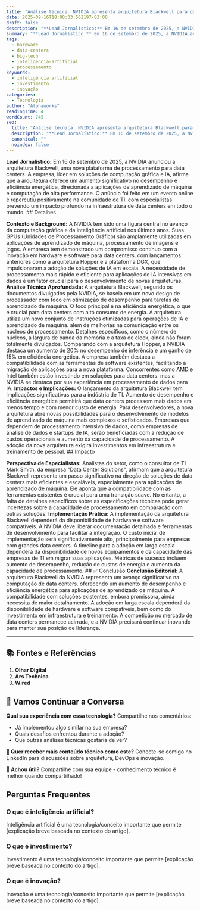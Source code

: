 ```yaml
---
title: "Análise técnica: NVIDIA apresenta arquitetura Blackwell para data centers"
date: 2025-09-16T18:00:33.562197-03:00
draft: false
description: "**Lead Jornalístico:** Em 16 de setembro de 2025, a NVIDIA anunciou a arquitetura Blackwell, uma nova plataforma de processamento para data centers. A empres..."
summary: "**Lead Jornalístico:** Em 16 de setembro de 2025, a NVIDIA anunciou a arquitetura Blackwell, uma nova plataforma de processamento para data centers. A empres..."
tags:
  - hardware
  - data-centers
  - big-tech
  - inteligencia-artificial
  - processamento
keywords:
  - inteligência artificial
  - investimento
  - inovação
categories:
  - Tecnologia
author: "Alphaworks"
readingTime: 4
wordCount: 745
seo:
  title: "Análise técnica: NVIDIA apresenta arquitetura Blackwell para data centers"
  description: "**Lead Jornalístico:** Em 16 de setembro de 2025, a NVIDIA anunciou a arquitetura Blackwell, uma nova plataforma de processamento para data centers. A empres..."
  canonical: ""
  noindex: false
---
```


**Lead Jornalístico:** Em 16 de setembro de 2025, a NVIDIA anunciou a arquitetura Blackwell, uma nova plataforma de processamento para data centers. A empresa, líder em soluções de computação gráfica e IA, afirma que a arquitetura oferece um aumento significativo no desempenho e eficiência energética, direcionada a aplicações de aprendizado de máquina e computação de alta performance. O anúncio foi feito em um evento online e repercutiu positivamente na comunidade de TI. com especialistas prevendo um impacto profundo na infraestrutura de data centers em todo o mundo. ## Detalhes

**Contexto e Background:** A NVIDIA tem sido uma figura central no avanço da computação gráfica e da inteligência artificial nos últimos anos. Suas GPUs (Unidades de Processamento Gráfico) são amplamente utilizadas em aplicações de aprendizado de máquina, processamento de imagens e jogos. A empresa tem demonstrado um compromisso contínuo com a inovação em hardware e software para data centers. com lançamentos anteriores como a arquitetura Hopper e a plataforma DGX, que impulsionaram a adoção de soluções de IA em escala. A necessidade de processamento mais rápido e eficiente para aplicações de IA intensivas em dados é um fator crucial para o desenvolvimento de novas arquiteturas. **Análise Técnica Aprofundada:** A arquitetura Blackwell, segundo os documentos divulgados pela NVIDIA, se baseia em um novo design de processador com foco em otimização de desempenho para tarefas de aprendizado de máquina. O foco principal é na eficiência energética, o que é crucial para data centers com alto consumo de energia. A arquitetura utiliza um novo conjunto de instruções otimizadas para operações de IA e aprendizado de máquina. além de melhorias na comunicação entre os núcleos de processamento. Detalhes específicos, como o número de núcleos, a largura de banda da memória e a taxa de clock, ainda não foram totalmente divulgados. Comparando com a arquitetura Hopper, a NVIDIA destaca um aumento de 20% no desempenho de inferência e um ganho de 15% em eficiência energética. A empresa também destaca a compatibilidade com as ferramentas de software existentes, facilitando a migração de aplicações para a nova plataforma. Concorrentes como AMD e Intel também estão investindo em soluções para data centers. mas a NVIDIA se destaca por sua experiência em processamento de dados para IA. **Impactos e Implicações:** O lançamento da arquitetura Blackwell tem implicações significativas para a indústria de TI. Aumento de desempenho e eficiência energética permitirá que data centers processem mais dados em menos tempo e com menor custo de energia. Para desenvolvedores, a nova arquitetura abre novas possibilidades para o desenvolvimento de modelos de aprendizado de máquina mais complexos e sofisticados. Empresas que dependem de processamento intensivo de dados, como empresas de análise de dados e startups de IA, serão beneficiadas com a redução de custos operacionais e aumento da capacidade de processamento. A adoção da nova arquitetura exigirá investimentos em infraestrutura e treinamento de pessoal. ## Impacto

**Perspectiva de Especialistas:** Analistas do setor, como o consultor de TI Mark Smith, da empresa "Data Center Solutions", afirmam que a arquitetura Blackwell representa um passo significativo na direção de soluções de data centers mais eficientes e escaláveis, especialmente para aplicações de aprendizado de máquina. Ele aponta que a compatibilidade com as ferramentas existentes é crucial para uma transição suave. No entanto, a falta de detalhes específicos sobre as especificações técnicas pode gerar incertezas sobre a capacidade de processamento em comparação com outras soluções. **Implementação Prática:** A implementação da arquitetura Blackwell dependerá da disponibilidade de hardware e software compatíveis. A NVIDIA deve liberar documentação detalhada e ferramentas de desenvolvimento para facilitar a integração. O custo inicial de implementação será significativamente alto, principalmente para empresas com grandes data centers. A timeline para a adoção em larga escala dependerá da disponibilidade de novos equipamentos e da capacidade das empresas de TI em migrar suas aplicações. Métricas de sucesso incluem aumento de desempenho, redução de custos de energia e aumento da capacidade de processamento. ## ✅ Conclusão **Conclusão Editorial:** A arquitetura Blackwell da NVIDIA representa um avanço significativo na computação de data centers. oferecendo um aumento de desempenho e eficiência energética para aplicações de aprendizado de máquina. A compatibilidade com soluções existentes, embora promissora, ainda necessita de maior detalhamento. A adoção em larga escala dependerá da disponibilidade de hardware e software compatíveis, bem como do investimento em infraestrutura e treinamento. A competição no mercado de data centers permanece acirrada, e a NVIDIA precisará continuar inovando para manter sua posição de liderança.

---

## 📚 Fontes e Referências

1. **Olhar Digital**
2. **Ars Technica**
3. **Wired**

## 💬 Vamos Continuar a Conversa

**Qual sua experiência com essa tecnologia?** Compartilhe nos comentários:
- Já implementou algo similar na sua empresa?
- Quais desafios enfrentou durante a adoção?
- Que outras análises técnicas gostaria de ver?

**📧 Quer receber mais conteúdo técnico como este?** 
Conecte-se comigo no LinkedIn para discussões sobre arquitetura, DevOps e inovação.

**🔄 Achou útil?** Compartilhe com sua equipe - conhecimento técnico é melhor quando compartilhado!


## Perguntas Frequentes

### O que é inteligência artificial?

Inteligência artificial é uma tecnologia/conceito importante que permite [explicação breve baseada no contexto do artigo].

### O que é investimento?

Investimento é uma tecnologia/conceito importante que permite [explicação breve baseada no contexto do artigo].

### O que é inovação?

Inovação é uma tecnologia/conceito importante que permite [explicação breve baseada no contexto do artigo].

